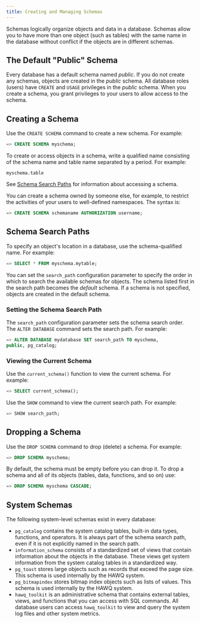 ```yaml
---
title: Creating and Managing Schemas
---
```


<!--
Licensed to the Apache Software Foundation (ASF) under one
or more contributor license agreements.  See the NOTICE file
distributed with this work for additional information
regarding copyright ownership.  The ASF licenses this file
to you under the Apache License, Version 2.0 (the
"License"); you may not use this file except in compliance
with the License.  You may obtain a copy of the License at

  http://www.apache.org/licenses/LICENSE-2.0

Unless required by applicable law or agreed to in writing,
software distributed under the License is distributed on an
"AS IS" BASIS, WITHOUT WARRANTIES OR CONDITIONS OF ANY
KIND, either express or implied.  See the License for the
specific language governing permissions and limitations
under the License.
-->

Schemas logically organize objects and data in a database. Schemas allow you to have more than one object \(such as tables\) with the same name in the database without conflict if the objects are in different schemas.

## The Default "Public" Schema <a id="topic18"></a>

Every database has a default schema named *public*. If you do not create any schemas, objects are created in the *public* schema. All database roles \(users\) have `CREATE` and `USAGE` privileges in the *public* schema. When you create a schema, you grant privileges to your users to allow access to the schema.

## Creating a Schema <a id="topic19"></a>

Use the `CREATE SCHEMA` command to create a new schema. For example:

``` sql
=> CREATE SCHEMA myschema;
```

To create or access objects in a schema, write a qualified name consisting of the schema name and table name separated by a period. For example:

```
myschema.table
```

See [Schema Search Paths](#topic20) for information about accessing a schema.

You can create a schema owned by someone else, for example, to restrict the activities of your users to well-defined namespaces. The syntax is:

``` sql
=> CREATE SCHEMA schemaname AUTHORIZATION username;
```

## Schema Search Paths <a id="topic20"></a>

To specify an object's location in a database, use the schema-qualified name. For example:

``` sql
=> SELECT * FROM myschema.mytable;
```

You can set the `search_path` configuration parameter to specify the order in which to search the available schemas for objects. The schema listed first in the search path becomes the *default* schema. If a schema is not specified, objects are created in the default schema.

### Setting the Schema Search Path <a id="topic21"></a>

The `search_path` configuration parameter sets the schema search order. The `ALTER DATABASE` command sets the search path. For example:

``` sql
=> ALTER DATABASE mydatabase SET search_path TO myschema,
public, pg_catalog;
```

### Viewing the Current Schema <a id="topic22"></a>

Use the `current_schema()` function to view the current schema. For example:

``` sql
=> SELECT current_schema();
```

Use the `SHOW` command to view the current search path. For example:

``` sql
=> SHOW search_path;
```

## Dropping a Schema <a id="topic23"></a>

Use the `DROP SCHEMA` command to drop \(delete\) a schema. For example:

``` sql
=> DROP SCHEMA myschema;
```

By default, the schema must be empty before you can drop it. To drop a schema and all of its objects \(tables, data, functions, and so on\) use:

``` sql
=> DROP SCHEMA myschema CASCADE;
```

## System Schemas <a id="topic24"></a>

The following system-level schemas exist in every database:

-   `pg_catalog` contains the system catalog tables, built-in data types, functions, and operators. It is always part of the schema search path, even if it is not explicitly named in the search path.
-   `information_schema` consists of a standardized set of views that contain information about the objects in the database. These views get system information from the system catalog tables in a standardized way.
-   `pg_toast` stores large objects such as records that exceed the page size. This schema is used internally by the HAWQ system.
-   `pg_bitmapindex` stores bitmap index objects such as lists of values. This schema is used internally by the HAWQ system.
-   `hawq_toolkit` is an administrative schema that contains external tables, views, and functions that you can access with SQL commands. All database users can access `hawq_toolkit` to view and query the system log files and other system metrics.
